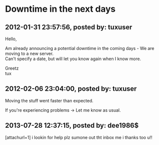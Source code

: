 # Downtime in the next days

## 2012-01-31 23:57:56, posted by: tuxuser

Hello,  
   
 Am already announcing a potential downtime in the coming days - We are moving to a new server.   
 Can't specify a date, but will let you know again when I know more.  
   
 Greetz  
 tux

## 2012-02-06 23:04:00, posted by: tuxuser

Moving the stuff went faster than expected.  
   
 If you're experiencing problems -> Let me know as usual.

## 2013-07-28 12:37:15, posted by: dee1986$

[attachurl=1] i lookin for help plz sumone out tht inbox me i thanks too u!!